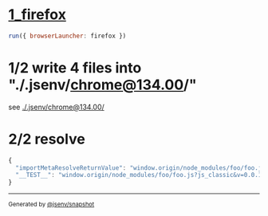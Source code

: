 # [1_firefox](../../import_meta_resolve_dev.test.mjs#L22)

```js
run({ browserLauncher: firefox })
```

# 1/2 write 4 files into "./.jsenv/chrome@134.00/"

see [./.jsenv/chrome@134.00/](./.jsenv/chrome@134.00/)

# 2/2 resolve

```js
{
  "importMetaResolveReturnValue": "window.origin/node_modules/foo/foo.js?js_classic&v=0.0.1",
  "__TEST__": "window.origin/node_modules/foo/foo.js?js_classic&v=0.0.1"
}
```

---

<sub>
  Generated by <a href="https://github.com/jsenv/core/tree/main/packages/independent/snapshot">@jsenv/snapshot</a>
</sub>
